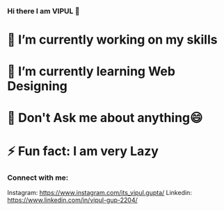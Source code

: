 ### Hi there I am VIPUL 👋

<!--
**vipulgupta22/vipulgupta22** is a ✨ _special_ ✨ repository because its `README.md` (this file) appears on your GitHub profile.

## I am a Student
-->
# 🔭 I’m currently working on my skills
# 🌱 I’m currently learning Web Designing
# 💬 Don't Ask me about anything😄
# ⚡ Fun fact: I am very Lazy
### Connect with me:
Instagram: https://www.instagram.com/its_vipul.gupta/
Linkedin: https://www.linkedin.com/in/vipul-gup-2204/
